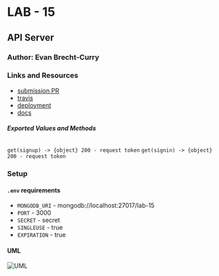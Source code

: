 # LAB - 15

 ## API Server

 ### Author: Evan Brecht-Curry

 ### Links and Resources
* [submission PR](https://github.com/evan-401-advanced-javascript/lab-13/pull/1)
* [travis](https://www.travis-ci.com/evan-401-advanced-javascript/lab-13/builds/125003436)
* [deployment](https://lab-13-tokens.herokuapp.com/) 
* [docs](http://localhost:3000/docs/)


 ##### Exported Values and Methods

 ###### 
`get(signup) -> {object} 200 - request token`
`get(signin) -> {object} 200 - request token`


### Setup
#### `.env` requirements
* `MONGODB_URI` - mongodb://localhost:27017/lab-15
* `PORT` - 3000
* `SECRET` - secret
* `SINGLEUSE` - true
* `EXPIRATION` - true


 #### UML
![UML](uml.png)